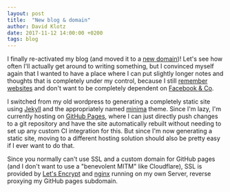 ```yaml
---
layout: post
title:  "New blog & domain"
author: David Klotz
date: 2017-11-12 14:00:00 +0200
tags: blog
---
```


I finally re-activated my blog (and moved it to a [new domain](https://www.davidklotz.de))! Let's see how often I'll actually get around to writing something, but I convinced myself again that I wanted to have a place where I can put slightly longer notes and thoughts that is completely under my control, because I still [remember websites](http://tttthis.com/rememberwebsites.php/) and don't want to be completely dependent on [Facebook & Co](http://theoatmeal.com/comics/reaching_people).

I switched from my old wordpress to generating a completely static site using [Jekyll](https://jekyllrb.com/) and the appropriately named [minima](https://github.com/jekyll/minima) theme.
Since I'm lazy, I'm currently hosting on [GitHub Pages](https://pages.github.com/), where I can just directly push changes to a git repository and have the site automatically rebuilt without needing to set up any custom CI integration for this. But since I'm now generating a static site, moving to a different hosting solution should also be pretty easy if I ever want to do that.

Since you normally can't use SSL and a custom domain for GitHub pages (and I don't want to use a "benevolent MITM" like Cloudflare), SSL is provided by [Let's Encrypt](https://letsencrypt.org/) and [nginx](https://nginx.org/en/) running on my own Server, reverse proxying my GitHub pages subdomain.
